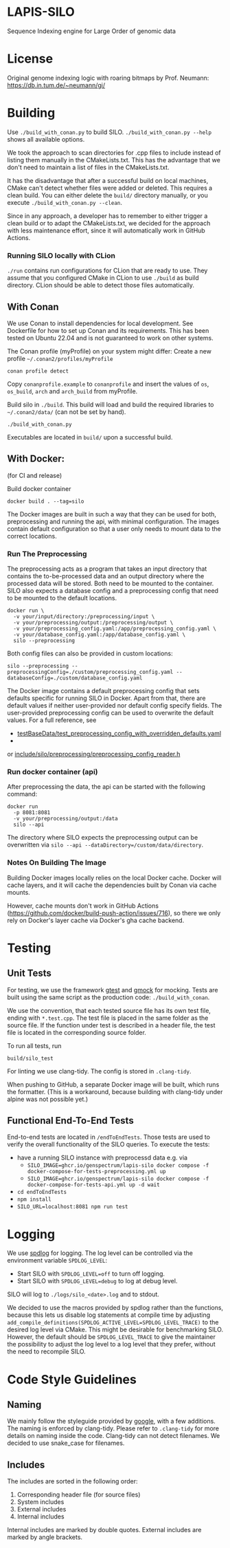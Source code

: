 # LAPIS-SILO

Sequence Indexing engine for Large Order of genomic data

# License

Original genome indexing logic with roaring bitmaps by Prof. Neumann: https://db.in.tum.de/~neumann/gi/

# Building

Use `./build_with_conan.py` to build SILO. `./build_with_conan.py --help` shows all available options.

We took the approach to scan directories for .cpp files to include instead of listing them manually in the
CMakeLists.txt. This has the advantage that we don't need to maintain a list of files in the CMakeLists.txt.

It has the disadvantage that after a successful build on local machines, CMake can't detect whether files were
added or deleted. This requires a clean build. You can either delete the `build/` directory manually, or you
execute `./build_with_conan.py --clean`.

Since in any approach, a developer has to remember to either trigger a clean build or to adapt the CMakeLists.txt, we
decided for the approach with less maintenance effort, since it will automatically work in GitHub Actions.

### Running SILO locally with CLion

`./run` contains run configurations for CLion that are ready to use.
They assume that you configured CMake in CLion to use `./build` as build directory.
CLion should be able to detect those files automatically.

## With Conan

We use Conan to install dependencies for local development. See Dockerfile for how to set up Conan and its requirements.
This has been tested on Ubuntu 22.04 and is not guaranteed to work on other systems.

The Conan profile (myProfile) on your system might differ: Create a new profile `~/.conan2/profiles/myProfile`

```shell
conan profile detect
```

Copy `conanprofile.example` to `conanprofile` and insert the values of `os`, `os_build`, `arch` and `arch_build` from
myProfile.

Build silo in `./build`. This build will load and build the required libraries to `~/.conan2/data/` (can not be set by
hand).

```shell
./build_with_conan.py
```

Executables are located in `build/` upon a successful build.

## With Docker:

(for CI and release)

Build docker container

```shell
docker build . --tag=silo
```

The Docker images are built in such a way that they can be used for both,
preprocessing and running the api, with minimal configuration.
The images contain default configuration so that a user only needs to mount data to the correct locations.

### Run The Preprocessing

The preprocessing acts as a program that takes an input directory that contains the to-be-processed data
and an output directory where the processed data will be stored.
Both need to be mounted to the container.
SILO also expects a database config and a preprocessing config that need to be mounted to the default locations.

```shell
docker run \
  -v your/input/directory:/preprocessing/input \
  -v your/preprocessing/output:/preprocessing/output \
  -v your/preprocessing_config.yaml:/app/preprocessing_config.yaml \
  -v your/database_config.yaml:/app/database_config.yaml \
  silo --preprocessing
```

Both config files can also be provided in custom locations:

```shell
silo --preprocessing --preprocessingConfig=./custom/preprocessing_config.yaml --databaseConfig=./custom/database_config.yaml
```

The Docker image contains a default preprocessing config that sets defaults specific for running SILO in Docker.
Apart from that, there are default values if neither user-provided nor default config specify fields.
The user-provided preprocessing config can be used to overwrite the default values. For a full reference, see

* [testBaseData/test_preprocessing_config_with_overridden_defaults.yaml](https://github.com/GenSpectrum/LAPIS-SILO/blob/main/testBaseData/test_preprocessing_config_with_overridden_defaults.yaml)
*

or [include/silo/preprocessing/preprocessing_config_reader.h](https://github.com/GenSpectrum/LAPIS-SILO/blob/main/include/silo/preprocessing/preprocessing_config_reader.h)

### Run docker container (api)

After preprocessing the data, the api can be started with the following command:

```shell
docker run 
  -p 8081:8081
  -v your/preprocessing/output:/data
  silo --api
```

The directory where SILO expects the preprocessing output can be overwritten via
`silo --api --dataDirectory=/custom/data/directory`.

### Notes On Building The Image

Building Docker images locally relies on the local Docker cache.
Docker will cache layers, and it will cache the dependencies built by Conan via cache mounts.

However, cache mounts don't work in GitHub Actions (https://github.com/docker/build-push-action/issues/716),
so there we only rely on Docker's layer cache via Docker's gha cache backend.

# Testing

## Unit Tests

For testing, we use the framework [gtest](http://google.github.io/googletest/)
and [gmock](http://google.github.io/googletest/gmock_cook_book.html) for mocking. Tests are built using the same script
as the production code: `./build_with_conan`.

We use the convention, that each tested source file has its own test file, ending with `*.test.cpp`. The test file is
placed in the same folder as the source file. If the function under test is described in a header file, the test file is
located in the corresponding source folder.

To run all tests, run

```shell
build/silo_test
```

For linting we use clang-tidy. The config is stored in `.clang-tidy`.

When pushing to GitHub, a separate Docker image will be built, which runs the formatter. (This is a workaround, because
building with clang-tidy under alpine was not possible yet.)

## Functional End-To-End Tests

End-to-end tests are located in `/endToEndTests`. Those tests are used to verify the overall functionality of the SILO
queries. To execute the tests:

* have a running SILO instance with preprocessd data e.g. via
    * `SILO_IMAGE=ghcr.io/genspectrum/lapis-silo docker compose -f docker-compose-for-tests-preprocessing.yml up`
    * `SILO_IMAGE=ghcr.io/genspectrum/lapis-silo docker compose -f docker-compose-for-tests-api.yml up -d wait`
* `cd endToEndTests`
* `npm install`
* `SILO_URL=localhost:8081 npm run test`

# Logging

We use [spdlog](https://github.com/gabime/spdlog) for logging.
The log level can be controlled via the environment variable `SPDLOG_LEVEL`:

* Start SILO with `SPDLOG_LEVEL=off` to turn off logging.
* Start SILO with `SPDLOG_LEVEL=debug` to log at debug level.

SILO will log to `./logs/silo_<date>.log` and to stdout.

We decided to use the macros provided by spdlog rather than the functions, because this lets us disable log statements
at compile time by adjusting `add_compile_definitions(SPDLOG_ACTIVE_LEVEL=SPDLOG_LEVEL_TRACE)` to the desired log level
via CMake. This might be desirable for benchmarking SILO. However, the default should be `SPDLOG_LEVEL_TRACE` to give
the maintainer the possibility to adjust the log level to a log level that they prefer, without the need to recompile
SILO.

# Code Style Guidelines

## Naming

We mainly follow the styleguide provided by [google](https://google.github.io/styleguide/cppguide.html), with a few
additions. The naming is enforced by clang-tidy. Please refer to `.clang-tidy` for more details on naming inside the
code. Clang-tidy can not detect filenames. We decided to use snake_case for filenames.

## Includes

The includes are sorted in the following order:

1. Corresponding header file (for source files)
2. System includes
3. External includes
4. Internal includes

Internal includes are marked by double quotes. External includes are marked by angle brackets.